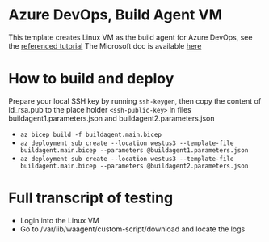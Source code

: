 # Azure DevOps, Build Agent VM
This template creates Linux VM as the build agent for Azure DevOps, see the [referenced tutorial](https://github.com/matt-FFFFFF/terraform-azuredevops-vmss-agent)
The Microsoft doc is available [here](https://docs.microsoft.com/en-us/azure/devops/pipelines/agents/scale-set-agents?view=azure-devops)

# How to build and deploy
Prepare your local SSH key by running `ssh-keygen`, then copy the content of id_rsa.pub to the place holder `<ssh-public-key>` in files buildagent1.parameters.json and buildagent2.parameters.json
- `az bicep build -f buildagent.main.bicep`
- `az deployment sub create --location westus3 --template-file buildagent.main.bicep --parameters @buildagent1.parameters.json`
- `az deployment sub create --location westus3 --template-file buildagent.main.bicep --parameters @buildagent2.parameters.json`

# Full transcript of testing
- Login into the Linux VM
- Go to /var/lib/waagent/custom-script/download and locate the logs